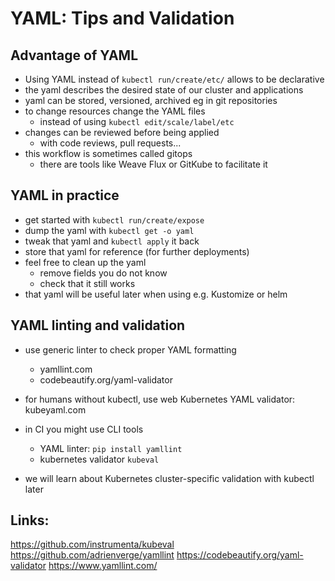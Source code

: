 # YAML: Tips and Validation

## Advantage of YAML
- Using YAML instead of `kubectl run/create/etc/` allows to be declarative
- the yaml describes the desired state of our cluster and applications
- yaml can be stored, versioned, archived eg in git repositories
- to change resources change the YAML files
  - instead of using `kubectl edit/scale/label/etc`
- changes can be reviewed before being applied
  - with code reviews, pull requests...
- this workflow is sometimes called gitops
  - there are tools like Weave Flux or GitKube to facilitate it

## YAML in practice
- get started with `kubectl run/create/expose`
- dump the yaml with `kubectl get -o yaml`
- tweak that yaml and `kubectl apply` it back
- store that yaml for reference (for further deployments)
- feel free to clean up the yaml
  - remove fields you do not know
  - check that it still works
- that yaml will be useful later when using e.g. Kustomize or helm

## YAML linting and validation
- use generic linter to check proper YAML formatting
  - yamllint.com
  - codebeautify.org/yaml-validator
- for humans without kubectl, use web Kubernetes YAML validator: kubeyaml.com
- in CI you might use CLI tools
  - YAML linter: `pip install yamllint` 
  - kubernetes validator `kubeval`

- we will learn about Kubernetes cluster-specific validation with kubectl later 

## Links:
https://github.com/instrumenta/kubeval
https://github.com/adrienverge/yamllint
https://codebeautify.org/yaml-validator
https://www.yamllint.com/
